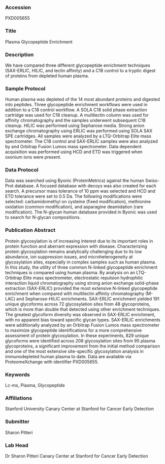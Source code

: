 ### Accession
PXD005655

### Title
Plasma Glycopeptide Enrichment

### Description
We have compared three different glycopeptide enrichment techniques (SAX-ERLIC, HILIC, and lectin affinity) and a C18 control to a tryptic digest of proteins from depleted human plasma.

### Sample Protocol
Human plasma was depleted of the 14 most abundant proteins and digested into peptides. Three glycopeptide enrichment workflows were used in addition to a C18 control workflow. A SOLA C18 solid phase extraction cartridge was used for C18 cleanup. A multilectin column was used for affinity chromatography and the samples underwent subsequent C18 cleanup. HILIC was performed using Sepharose media. Strong anion exchange chromatography using ERLIC was performed using SOLA SAX SPE cartridges. All samples were analyzed by a LTQ-Orbitrap Elite mass spectrometer. The C18 control and SAX-ERLIC samples were also analyzed by and Orbitrap Fusion Lumos mass spectrometer. Data dependent acquisition was performed using HCD and ETD was triggered when oxonium ions were present.

### Data Protocol
Data was searched using Byonic (ProteinMetrics) against the human Swiss-Prot database. A focused database with decoys was also created for each search. A precursor mass tolerance of 10 ppm was selected and HCD and ETD tolerance were set to 0.5 Da. The following modifications were selected: carbamidomethyl on cysteine (fixed modification), methionine oxidation (common modification), and asparagine deamidation (rare modification). The N-glycan human database provided in Byonic was used to search for N-glycan compositions.

### Publication Abstract
Protein glycosylation is of increasing interest due to its important roles in protein function and aberrant expression with disease. Characterizing protein glycosylation remains analytically challenging due to its low abundance, ion suppression issues, and microheterogeneity at glycosylation sites, especially in complex samples such as human plasma. In this study, the utility of three common N-linked glycopeptide enrichment techniques is compared using human plasma. By analysis on an LTQ-Orbitrap Elite mass spectrometer, electrostatic repulsion hydrophilic interaction liquid chromatography using strong anion exchange solid-phase extraction (SAX-ERLIC) provided the most extensive N-linked glycopeptide enrichment when compared with multilectin affinity chromatography (M-LAC) and Sepharose-HILIC enrichments. SAX-ERLIC enrichment yielded 191 unique glycoforms across 72 glycosylation sites from 48 glycoproteins, which is more than double that detected using other enrichment techniques. The greatest glycoform diversity was observed in SAX-ERLIC enrichment, with no apparent bias toward specific glycan types. SAX-ERLIC enrichments were additionally analyzed by an Orbitrap Fusion Lumos mass spectrometer to maximize glycopeptide identifications for a more comprehensive assessment of protein glycosylation. In these experiments, 829 unique glycoforms were identified across 208 glycosylation sites from 95 plasma glycoproteins, a significant improvement from the initial method comparison and one of the most extensive site-specific glycosylation analysis in immunodepleted human plasma to date. Data are available via ProteomeXchange with identifier PXD005655.

### Keywords
Lc-ms, Plasma, Glycopeptide

### Affiliations
Stanford University
Canary Center at Stanford for Cancer Early Detection

### Submitter
Sharon Pitteri

### Lab Head
Dr Sharon Pitteri
Canary Center at Stanford for Cancer Early Detection


